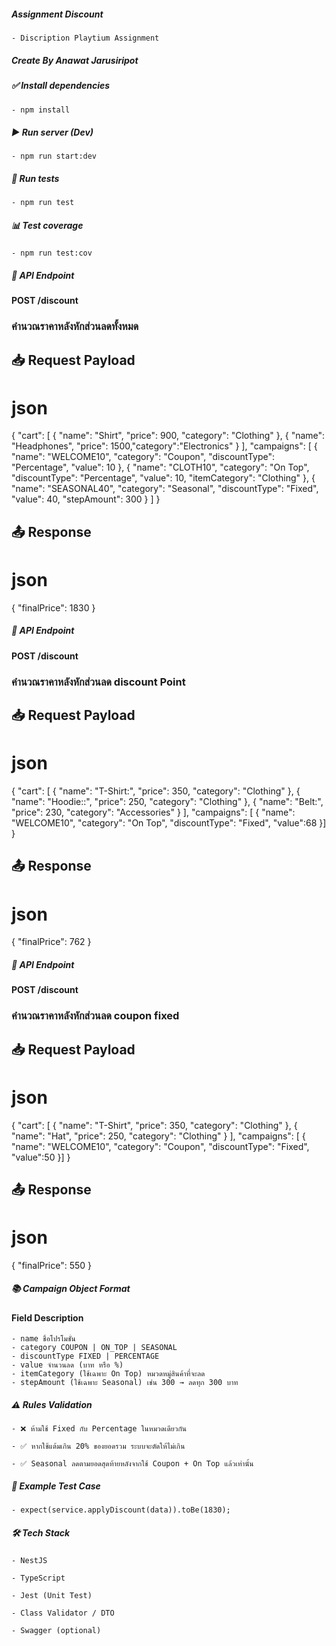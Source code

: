 ##### Assignment Discount

    - Discription Playtium Assignment

##### Create By Anawat Jarusiripot

##### ✅ Install dependencies

    - npm install

##### ▶️ Run server (Dev)

    - npm run start:dev

##### 🧪 Run tests

    - npm run test

##### 📊 Test coverage

    - npm run test:cov

##### 🔗 API Endpoint

#### POST /discount

### คำนวณราคาหลังหักส่วนลดทั้งหมด

## 📥 Request Payload

# json

{
"cart": [
{ "name": "Shirt", "price": 900, "category": "Clothing" },
{ "name": "Headphones", "price": 1500,"category":"Electronics" }
],
"campaigns": [
{
"name": "WELCOME10",
"category": "Coupon",
"discountType": "Percentage",
"value": 10
},
{
"name": "CLOTH10",
"category": "On Top",
"discountType": "Percentage",
"value": 10,
"itemCategory": "Clothing"
},
{
"name": "SEASONAL40",
"category": "Seasonal",
"discountType": "Fixed",
"value": 40,
"stepAmount": 300
}
]
}

## 📤 Response

# json

{
"finalPrice": 1830
}

##### 🔗 API Endpoint

#### POST /discount

### คำนวณราคาหลังหักส่วนลด discount Point

## 📥 Request Payload

# json

{
"cart": [
{ "name": "T-Shirt:", "price": 350, "category": "Clothing" },
{ "name": "Hoodie::", "price": 250, "category": "Clothing" },
{ "name": "Belt:", "price": 230, "category": "Accessories" }
],
"campaigns": [
{
"name": "WELCOME10",
"category": "On Top",
"discountType": "Fixed",
"value":68
}]
}

## 📤 Response

# json

{
"finalPrice": 762
}

##### 🔗 API Endpoint

#### POST /discount

### คำนวณราคาหลังหักส่วนลด coupon fixed

## 📥 Request Payload

# json

{
"cart": [
{ "name": "T-Shirt", "price": 350, "category": "Clothing" },
{ "name": "Hat", "price": 250, "category": "Clothing" }
],
"campaigns": [
{
"name": "WELCOME10",
"category": "Coupon",
"discountType": "Fixed",
"value":50
}]
}

## 📤 Response

# json

{
"finalPrice": 550
}

##### 📚 Campaign Object Format

#### Field Description

    - name ชื่อโปรโมชั่น
    - category COUPON | ON_TOP | SEASONAL
    - discountType FIXED | PERCENTAGE
    - value จำนวนลด (บาท หรือ %)
    - itemCategory (ใช้เฉพาะ On Top) หมวดหมู่สินค้าที่จะลด
    - stepAmount (ใช้เฉพาะ Seasonal) เช่น 300 → ลดทุก 300 บาท

##### ⚠️ Rules Validation

    - ❌ ห้ามใช้ Fixed กับ Percentage ในหมวดเดียวกัน

    - ✅ หากใช้แต้มเกิน 20% ของยอดรวม ระบบจะตัดให้ไม่เกิน

    - ✅ Seasonal ลดตามยอดสุดท้ายหลังจากใช้ Coupon + On Top แล้วเท่านั้น

##### 🧪 Example Test Case

    - expect(service.applyDiscount(data)).toBe(1830);

##### 🛠 Tech Stack

    - NestJS

    - TypeScript

    - Jest (Unit Test)

    - Class Validator / DTO

    - Swagger (optional)
